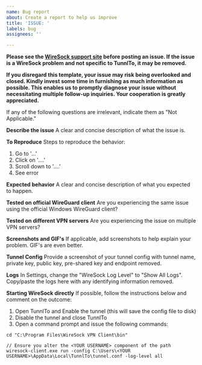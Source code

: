 ```yaml
---
name: Bug report
about: Create a report to help us improve
title: 'ISSUE: '
labels: bug
assignees: ''

---
```


**Please see the [WireSock support site](https://www.wiresock.net/wiresock-vpn-client/effective-troubleshooting-for-wiresock-vpn-client/) before posting an issue. If the issue is a WireSock problem and not specific to TunnlTo, it may be removed.**

**If you disregard this template, your issue may risk being overlooked and closed. Kindly invest some time in furnishing as much information as possible. This enables us to promptly diagnose your issue without necessitating multiple follow-up inquiries. Your cooperation is greatly appreciated.**

If any of the following questions are irrelevant, indicate them as "Not Applicable."

**Describe the issue**
A clear and concise description of what the issue is.

**To Reproduce**
Steps to reproduce the behavior:
1. Go to '...'
2. Click on '....'
3. Scroll down to '....'
4. See error

**Expected behavior**
A clear and concise description of what you expected to happen.

**Tested on official WireGuard client**
Are you experiencing the same issue using the official Windows WireGuard client?

**Tested on different VPN servers**
Are you experiencing the issue on multiple VPN servers?

**Screenshots and GIF's**
If applicable, add screenshots to help explain your problem. GIF's are even better.

**Tunnel Config**
Provide a screenshot of your tunnel config with tunnel name, private key, public key, pre-shared key and endpoint removed.

**Logs**
In Settings, change the "WireSock Log Level" to "Show All Logs". Copy/paste the logs here with any identifying information removed.

**Starting WireSock directly**
If possible, follow the instructions below and comment on the outcome:

1. Open TunnlTo and Enable the tunnel (this will save the config file to disk)
2. Disable the tunnel and close TunnlTo
3. Open a command prompt and issue the following commands:
```
cd "C:\Program Files\WireSock VPN Client\bin"

// Ensure you alter the <YOUR USERNAME> component of the path
wiresock-client.exe run -config C:\Users\<YOUR USERNAME>\AppData\Local\TunnlTo\tunnel.conf -log-level all
```
